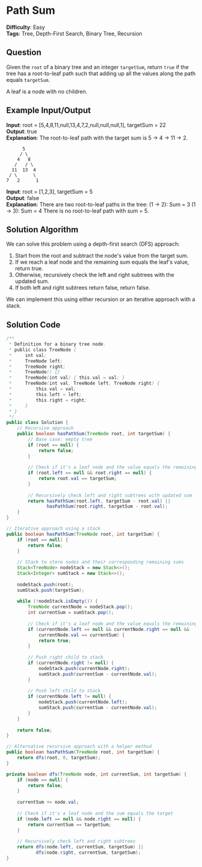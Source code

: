 # Path Sum

**Difficulty**: Easy  
**Tags**: Tree, Depth-First Search, Binary Tree, Recursion

## Question
Given the `root` of a binary tree and an integer `targetSum`, return `true` if the tree has a root-to-leaf path such that adding up all the values along the path equals `targetSum`.

A leaf is a node with no children.

## Example Input/Output
**Input**: root = [5,4,8,11,null,13,4,7,2,null,null,null,1], targetSum = 22  
**Output**: true  
**Explanation**: The root-to-leaf path with the target sum is 5 -> 4 -> 11 -> 2.

```
      5
     / \
    4   8
   /   / \
  11  13  4
 / \      \
7   2      1
```

**Input**: root = [1,2,3], targetSum = 5  
**Output**: false  
**Explanation**: There are two root-to-leaf paths in the tree:
(1 -> 2): Sum = 3
(1 -> 3): Sum = 4
There is no root-to-leaf path with sum = 5.

## Solution Algorithm
We can solve this problem using a depth-first search (DFS) approach:

1. Start from the root and subtract the node's value from the target sum.
2. If we reach a leaf node and the remaining sum equals the leaf's value, return true.
3. Otherwise, recursively check the left and right subtrees with the updated sum.
4. If both left and right subtrees return false, return false.

We can implement this using either recursion or an iterative approach with a stack.

## Solution Code
```java
/**
 * Definition for a binary tree node.
 * public class TreeNode {
 *     int val;
 *     TreeNode left;
 *     TreeNode right;
 *     TreeNode() {}
 *     TreeNode(int val) { this.val = val; }
 *     TreeNode(int val, TreeNode left, TreeNode right) {
 *         this.val = val;
 *         this.left = left;
 *         this.right = right;
 *     }
 * }
 */
public class Solution {
    // Recursive approach
    public boolean hasPathSum(TreeNode root, int targetSum) {
        // Base case: empty tree
        if (root == null) {
            return false;
        }
        
        // Check if it's a leaf node and the value equals the remaining sum
        if (root.left == null && root.right == null) {
            return root.val == targetSum;
        }
        
        // Recursively check left and right subtrees with updated sum
        return hasPathSum(root.left, targetSum - root.val) || 
               hasPathSum(root.right, targetSum - root.val);
    }
}
```

```java
// Iterative approach using a stack
public boolean hasPathSum(TreeNode root, int targetSum) {
    if (root == null) {
        return false;
    }
    
    // Stack to store nodes and their corresponding remaining sums
    Stack<TreeNode> nodeStack = new Stack<>();
    Stack<Integer> sumStack = new Stack<>();
    
    nodeStack.push(root);
    sumStack.push(targetSum);
    
    while (!nodeStack.isEmpty()) {
        TreeNode currentNode = nodeStack.pop();
        int currentSum = sumStack.pop();
        
        // Check if it's a leaf node and the value equals the remaining sum
        if (currentNode.left == null && currentNode.right == null && 
            currentNode.val == currentSum) {
            return true;
        }
        
        // Push right child to stack
        if (currentNode.right != null) {
            nodeStack.push(currentNode.right);
            sumStack.push(currentSum - currentNode.val);
        }
        
        // Push left child to stack
        if (currentNode.left != null) {
            nodeStack.push(currentNode.left);
            sumStack.push(currentSum - currentNode.val);
        }
    }
    
    return false;
}
```

```java
// Alternative recursive approach with a helper method
public boolean hasPathSum(TreeNode root, int targetSum) {
    return dfs(root, 0, targetSum);
}

private boolean dfs(TreeNode node, int currentSum, int targetSum) {
    if (node == null) {
        return false;
    }
    
    currentSum += node.val;
    
    // Check if it's a leaf node and the sum equals the target
    if (node.left == null && node.right == null) {
        return currentSum == targetSum;
    }
    
    // Recursively check left and right subtrees
    return dfs(node.left, currentSum, targetSum) || 
           dfs(node.right, currentSum, targetSum);
}
``` 